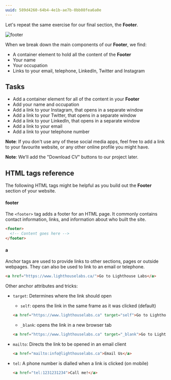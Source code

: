 ```yaml
---
uuid: 589d4260-64b4-4e1b-ae7b-0bb08fea6a0e
---
```


Let's repeat the same exercise for our final section, the **Footer**.

![footer](https://d3vv6lp55qjaqc.cloudfront.net/items/0e0t2Z2E1t0z1b09200x/%5B6840019aa5f6af6cb8b9423a6e797711%5D_Image+2017-08-26+at+3.22.58+PM.png)

When we break down the main components of our **Footer**, we find:

- A container element to hold all the content of the **Footer**
- Your name
- Your occupation
- Links to your email, telephone, LinkedIn, Twitter and Instagram


## Tasks

- Add a container element for all of the content in your **Footer**
- Add your name and occupation
- Add a link to your Instagram, that opens in a separate window
- Add a link to your Twitter, that opens in a separate window
- Add a link to your LinkedIn, that opens in a separate window
- Add a link to your email
- Add a link to your telephone number

**Note**: If you don't use any of these social media apps, feel free to add a link to your favourite website, or any other online profile you might have.

**Note**: We'll add the "Download CV" buttons to our project later.

## HTML tags reference

The following HTML tags might be helpful as you build out the **Footer** section of your website.

#### footer

The `<footer>` tag adds a footer for an HTML page. It commonly contains contact information, links, and information about who built the site.

```html
<footer>
  <!-- Content goes here -->
</footer>
```

#### a

Anchor tags are used to provide links to other sections, pages or outside webpages. They can also be used to link to an email or telephone.

```html
<a href="https://www.lighthouselabs.ca/">Go to Lighthouse Labs</a>
```

Other anchor attributes and tricks:

- `target`: Determines where the link should open
  - `self`: opens the link in the same frame as it was clicked (default)

  ```html
  <a href="https://www.lighthouselabs.ca" target="self">Go to Lighthouse Labs</a>
  ```

  - `_blank`: opens the link in a new browser tab
    
  ```html
  <a href="https://www.lighthouselabs.ca" target="_blank">Go to Lighthouse Labs</a>
  ```

- `mailto`: Directs the link to be opened in an email client

  ```html
  <a href="mailto:info@lighthouselabs.ca">Email Us</a>
  ```

- `tel`: A phone number is dialled when a link is clicked (on mobile)
  ```html
  <a href="tel:1231231234">Call me!</a>
  ```
